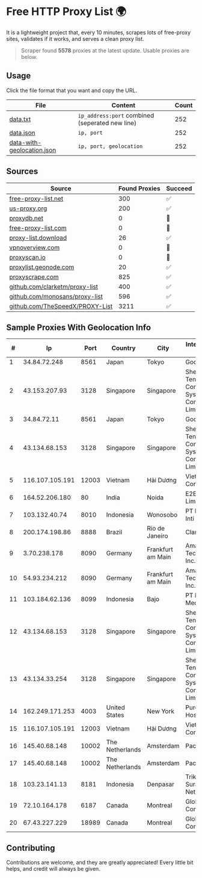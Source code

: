 
# Free HTTP Proxy List 🌍

It is a lightweight project that, every 10 minutes, scrapes lots of free-proxy sites, validates if it works, and serves a clean proxy list.


> Scraper found **5578** proxies at the latest update. Usable proxies are below.

## Usage

Click the file format that you want and copy the URL.


|File|Content|Count|
|----|-------|-----|
|[data.txt](https://raw.githubusercontent.com/themiralay/Proxy-List-World/master/data.txt)|`ip_address:port` combined (seperated new line)|252|
|[data.json](https://raw.githubusercontent.com/themiralay/Proxy-List-World/master/data.json)|`ip, port`|252|
|[data-with-geolocation.json](https://raw.githubusercontent.com/themiralay/Proxy-List-World/master/data-with-geolocation.json)|`ip, port, geolocation`|252|

## Sources

|Source|Found Proxies|Succeed|
|------|-------------|-------|
|[free-proxy-list.net](https://free-proxy-list.net)|300|✅|
|[us-proxy.org](https://www.us-proxy.org)|200|✅|
|[proxydb.net](http://proxydb.net)|0|🚫|
|[free-proxy-list.com](https://free-proxy-list.com/?page=&port=&type%5B%5D=http&type%5B%5D=https&up_time=0&search=Search)|0|🚫|
|[proxy-list.download](https://www.proxy-list.download/HTTP)|26|✅|
|[vpnoverview.com](https://vpnoverview.com/privacy/anonymous-browsing/free-proxy-servers)|0|🚫|
|[proxyscan.io](https://www.proxyscan.io)|0|🚫|
|[proxylist.geonode.com](https://proxylist.geonode.com/api/proxy-list?limit=300&page=1&sort_by=lastChecked&sort_type=desc&protocols=http,https)|20|✅|
|[proxyscrape.com](https://api.proxyscrape.com/v2/?request=displayproxies&protocol=http&timeout=10000&country=all&ssl=all&anonymity=all)|825|✅|
|[github.com/clarketm/proxy-list](https://raw.githubusercontent.com/clarketm/proxy-list/master/proxy-list-raw.txt)|400|✅|
|[github.com/monosans/proxy-list](https://raw.githubusercontent.com/monosans/proxy-list/main/proxies/http.txt)|596|✅|
|[github.com/TheSpeedX/PROXY-List](https://raw.githubusercontent.com/TheSpeedX/PROXY-List/master/http.txt)|3211|✅|


## Sample Proxies With Geolocation Info

|#|Ip|Port|Country|City|Internet Service Provider|
|-|--|----|-------|----|-------------------------|
|1|34.84.72.248|8561|Japan|Tokyo|Google LLC|
|2|43.153.207.93|3128|Singapore|Singapore|Shenzhen Tencent Computer Systems Company Limited|
|3|34.84.72.11|8561|Japan|Tokyo|Google LLC|
|4|43.134.68.153|3128|Singapore|Singapore|Shenzhen Tencent Computer Systems Company Limited|
|5|116.107.105.191|12003|Vietnam|Hải Dương|Viettel Corporation|
|6|164.52.206.180|80|India|Noida|E2E Networks Limited|
|7|103.132.40.74|8010|Indonesia|Wonosobo|PT Kalimasada Inti Sarana|
|8|200.174.198.86|8888|Brazil|Rio de Janeiro|Claro S.A|
|9|3.70.238.178|8090|Germany|Frankfurt am Main|Amazon Technologies Inc.|
|10|54.93.234.212|8090|Germany|Frankfurt am Main|Amazon Technologies Inc.|
|11|103.184.62.136|8099|Indonesia|Bajo|PT NKNET Data Media|
|12|43.134.68.153|3128|Singapore|Singapore|Shenzhen Tencent Computer Systems Company Limited|
|13|43.134.33.254|3128|Singapore|Singapore|Shenzhen Tencent Computer Systems Company Limited|
|14|162.249.171.253|4003|United States|New York|PureVoltage Hosting Inc.|
|15|116.107.105.191|12003|Vietnam|Hải Dương|Viettel Corporation|
|16|145.40.68.148|10002|The Netherlands|Amsterdam|Packet Host, Inc.|
|17|145.40.68.148|10002|The Netherlands|Amsterdam|Packet Host, Inc.|
|18|103.23.141.13|8181|Indonesia|Denpasar|Trikusuma Surabaya Network|
|19|72.10.164.178|6187|Canada|Montreal|GloboTech Communications|
|20|67.43.227.229|18989|Canada|Montreal|GloboTech Communications|



## Contributing

Contributions are welcome, and they are greatly appreciated! Every
little bit helps, and credit will always be given.

